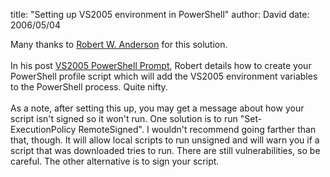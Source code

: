 
title: "Setting up VS2005 environment in PowerShell"
author: David
date: 2006/05/04

Many thanks to <a href="http://et.cairene.net/">Robert W. Anderson</a> for this solution.<br /><br />In his post <a href="http://et.cairene.net/2006/05/02/vs2005-powershell-prompt/">VS2005 PowerShell Prompt</a>, Robert details how to create your PowerShell profile script which will add the VS2005 environment variables to the PowerShell process. Quite nifty.<br /><br />As a note, after setting this up, you may get a message about how your script isn't signed so it won't run. One solution is to run "Set-ExecutionPolicy RemoteSigned". I wouldn't recommend going farther than that, though. It will allow local scripts to run unsigned and will warn you if a script that was downloaded tries to run. There are still vulnerabilities, so be careful. The other alternative is to sign your script.<br />
